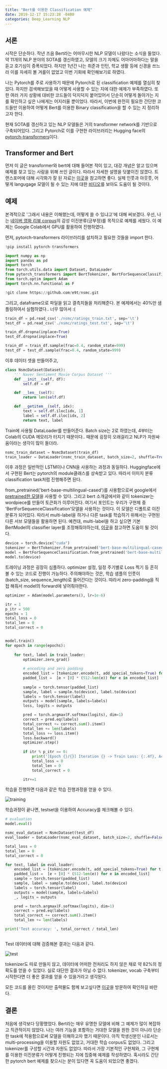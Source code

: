```yaml
---
title: "Bert를 이용한 Classification 예제"
date: 2019-12-17 15:23:28 -0400
categories: Deep_Learning NLP
---
```


## 서론 ##
시작은 단순하다.
작년 즈음 Bert라는 어마무시한 NLP 모델이 나왔다는 소식을 들었다.
약 11개의 NLP 분야의 SOTA를 갱신하였고, 모델의 크기 자체도 어마어마하다는 말을 듣고 호기심이 증폭되었다.
하지만 1년간 나는 취준과 인턴, 학교 생활 등에 신경을 쓰느라 이를 자세히 볼 겨를이 없었고 이번 기회에 확인해보기로 하였다.

나는 Pytorch를 주로 사용하기 때문에 Pytorch로 된 classification 예제를 열심히 찾았다.
하지만 검색해보았을 때 어떻게 사용할 수 있는 지에 대한 예제가 부족하였다.
또한 여러 가지 상황에 대비한 코드들이 덕지덕지 붙어있어서 단순히 어떻게 돌아가는 지를 확인하고 싶은 나에게는 어지러울 뿐이었다.
따라서, 이번에 완전히 필요한 간단한 코드들만 이용하여 어떻게 Bert를 이용한 Binary classification을 할 수 있는 지 정리하고자 한다.

현재 SOTA를 갱신하고 있는 NLP 모델들은 거의 transformer network를 기반으로 구축되어있다.
그리고 Pytorch로 이를 구현한 라이브러리는 Hugging face의 [pytorch-transformers](https://github.com/huggingface/transformers)이다.

## Transformer and Bert ##
먼저 이 글은 transformer와 bert에 대해 들어본 적이 있고, 대강 개념은 알고 있으며 예제를 찾고 있는 사람을 위해 쓰인 글이다.
따라서 자세한 설명을 덧붙이진 않겠다.
트랜스포머에 대해 시각화가 잘 된 자료는 [이곳](http://jalammar.github.io/illustrated-transformer/)을 참고하면 좋다.
실제 인풋과 아웃풋, 어떻게 langugage 모델이 될 수 있는 지에 대한 [비디오](https://www.youtube.com/watch?v=xhY7m8QVKjo&t=2551s)를 보아도 도움이 될 것이다.

## 예제 ##
본격적으로 '그래서 내용은 이해했는데, 어떻게 쓸 수 있냐고'에 대해 써보겠다.
우선, 나는 [네이버 영화 리뷰 corpus](https://github.com/e9t/nsmc)의 감성 이진분류(긍부정)를 목적으로 예제를 세웠다.
이 예제는 Google Colab에서 GPU를 활용하여 진행하였다.

먼저, pytorch-transformers 라이브러리를 설치하고 필요한 것들을 import 한다.

```python
!pip install pytorch-transformers
```
```python
import numpy as np
import pandas as pd
import torch
from torch.utils.data import Dataset, DataLoader
from pytorch_transformers import BertTokenizer, BertForSequenceClassification, BertConfig
from torch.optim import Adam
import torch.nn.functional as F
```
```python
!git clone https://github.com/e9t/nsmc.git
```

그리고, dataframe으로 파일을 읽고 결측치들을 처리해준다.
본 예제에서는 40%만 샘플링하여서 실험하였다.. 너무 많아서 :(

```python
train_df = pd.read_csv('./nsmc/ratings_train.txt', sep='\t')
test_df = pd.read_csv('./nsmc/ratings_test.txt', sep='\t')
```
```python
train_df.dropna(inplace=True)
test_df.dropna(inplace=True)

train_df = train_df.sample(frac=0.4, random_state=999)
test_df = test_df.sample(frac=0.4, random_state=999)
```

이후 데이터 셋을 만들어주고,

```python
class NsmcDataset(Dataset):
    ''' Naver Sentiment Movie Corpus Dataset '''
    def __init__(self, df):
        self.df = df

    def __len__(self):
        return len(self.df)

    def __getitem__(self, idx):
        text = self.df.iloc[idx, 1]
        label = self.df.iloc[idx, 2]
        return text, label
```
Train에 사용될 DataLoader를 만들어준다.
Batch size는 2로 하였는데, 4부터는 Colab의 CUDA 메모리가 터지기 때문이다..
때문에 굉장히 오래걸리고 NLP가 자원싸움이라는 생각이 많이 들더라.

```python
nsmc_train_dataset = NsmcDataset(train_df)
train_loader = DataLoader(nsmc_train_dataset, batch_size=2, shuffle=True, num_workers=2)
```
이후 과정은 일반적인 LSTM이나 CNN을 사용하는 과정과 동일하다.
Huggingface에서 구현된 Bert는 pytorch의 module클래스를 상속받고 있다.
따라서 이미지 분류 classification task처럼 진행해주면 된다.

from_pretrained('bert-base-multilingual-cased')를 사용함으로써 google에서 [pretrained한 모델](https://github.com/google-research/bert/blob/master/multilingual.md)을 사용할 수 있다.
그리고 bert 소개글에서와 같이 tokenizer는 wordpiece를 만들어 토큰화가 이루어진다.
여기서 포인트는 우리가 구현체 중 'BertForSequenceClassification'모델을 사용하는 것이다.
이 모델은 디폴트로 이진분류가 되어있다.
따라서 multi-label을 하거나 다른 task를 학습하기 위해서는 구현된 다른 서브 모델들을 활용하면 된다.
예컨대, multi-label을 하고 싶으면 기본 BertModel의 classifier layer를 조정해줘야하는데, [이곳](https://medium.com/huggingface/multi-label-text-classification-using-bert-the-mighty-transformer-69714fa3fb3d)을 참고하면 도움이 될 것이다.

```python
device = torch.device("cuda")
tokenizer = BertTokenizer.from_pretrained('bert-base-multilingual-cased')
model = BertForSequenceClassification.from_pretrained('bert-base-multilingual-cased')
model.to(device)
```

트레이닝 과정은 굉장히 심플하다.
optimizer 설정, 일정 주기별로 Loss 찍기 등 흔히 볼 수 있는 코드로 진행이 가능하다.
주의해야하는 것은, 학습 샘플의 인풋이 (batch_size, sequence_length)로 들어간다는 것이다.
따라서 zero-padding을 직접 해줘서 model의 forward에 넣어줘야한다.

```python
optimizer = Adam(model.parameters(), lr=1e-6)

itr = 1
p_itr = 500
epochs = 1
total_loss = 0
total_len = 0
total_correct = 0


model.train()
for epoch in range(epochs):
    
    for text, label in train_loader:
        optimizer.zero_grad()
        
        # encoding and zero padding
        encoded_list = [tokenizer.encode(t, add_special_tokens=True) for t in text]
        padded_list =  [e + [0] * (512-len(e)) for e in encoded_list]
        
        sample = torch.tensor(padded_list)
        sample, label = sample.to(device), label.to(device)
        labels = torch.tensor(label)
        outputs = model(sample, labels=labels)
        loss, logits = outputs

        pred = torch.argmax(F.softmax(logits), dim=1)
        correct = pred.eq(labels)
        total_correct += correct.sum().item()
        total_len += len(labels)
        total_loss += loss.item()
        loss.backward()
        optimizer.step()
        
        if itr % p_itr == 0:
            print('[Epoch {}/{}] Iteration {} -> Train Loss: {:.4f}, Accuracy: {:.3f}'.format(epoch+1, epochs, itr, total_loss/p_itr, total_correct/total_len))
            total_loss = 0
            total_len = 0
            total_correct = 0

        itr+=1
```
학습을 진행하면 다음과 같은 학습 진행과정을 얻을 수 있다.

![training](https://i.imgur.com/RtSNtsN.png)

학습과정이 끝나면, testset을 이용하여 Accuracy를 체크해볼 수 있다.

```python
# evaluation
model.eval()

nsmc_eval_dataset = NsmcDataset(test_df)
eval_loader = DataLoader(nsmc_eval_dataset, batch_size=2, shuffle=False, num_workers=2)

total_loss = 0
total_len = 0
total_correct = 0

for text, label in eval_loader:
    encoded_list = [tokenizer.encode(t, add_special_tokens=True) for t in text]
    padded_list =  [e + [0] * (512-len(e)) for e in encoded_list]
    sample = torch.tensor(padded_list)
    sample, label = sample.to(device), label.to(device)
    labels = torch.tensor(label)
    outputs = model(sample, labels=labels)
    _, logits = outputs

    pred = torch.argmax(F.softmax(logits), dim=1)
    correct = pred.eq(labels)
    total_correct += correct.sum().item()
    total_len += len(labels)

print('Test accuracy: ', total_correct / total_len)
 
```
Test 데이터에 대해 검증해본 결과는 다음과 같다.

![test](https://i.imgur.com/yN6VnVu.png)

tokenizer도 따로 만들지 않고, 데이터에 어떠한 전처리도 하지 않은 채로 약 82%의 정확도를 얻을 수 있었다.
실로 대단한 결과가 아닐 수 없다.
tokenizer, vocab 구축부터 시작한다면 더 좋은 결과를 얻을 수 있을거라고 생각된다.

모든 코드를 올린 것이지만 출력물도 함께 보고싶다면 [이곳](https://github.com/zzaebok/PytorchBertExample/blob/master/BertForSequenceClassification_%EC%98%88%EC%A0%9C.ipynb)을 방문하여 확인하길 바란다.

## 결론 ##
처음에 생각보다 당황했었다.
Bert라는 매우 유명한 모델에 비해 그 예제가 많이 복잡하고 직관적이지 않았다.
나는 여러 기능을 포함하는 거대한 모델을 원한 것이 아니라 단순한 task에 적용함으로써 모델을 이해하고자 했기 때문이다.
아직 학생신분인 나로서는 multi-processing을 이용할 자원도 없었고, 거대한 학습 corpus도 없었다.
그리고 tokenizer를 구성할 시간과 자원도 없었다.
따라서 가장 기본적인 구현체와, 그 구현체를 이용한 이진분류가 어떻게 진행되는 지에 집중해 예제를 작성하였다.
혹시라도 간단한 pytorch bert 예제를 찾으시는 분이 있다면 꼭 도움이 되었으면 좋겠다.
